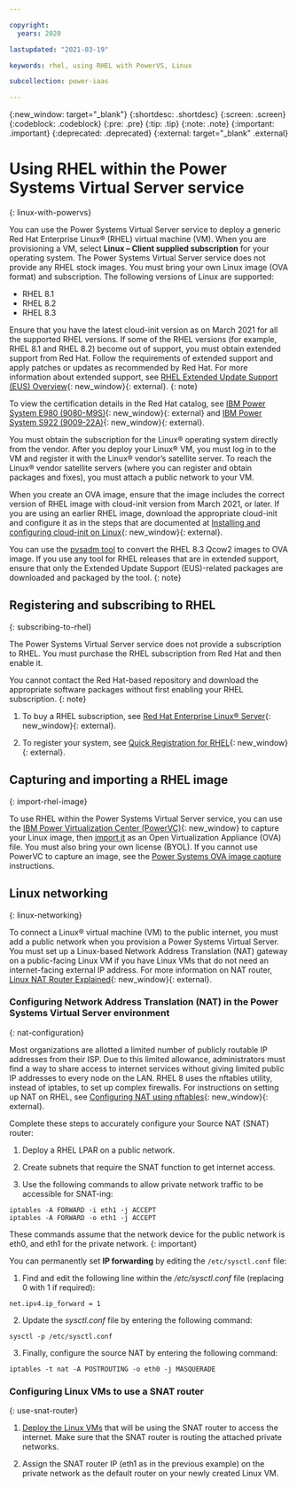 ```yaml
---

copyright:
  years: 2020

lastupdated: "2021-03-19"

keywords: rhel, using RHEL with PowerVS, Linux

subcollection: power-iaas

---
```


{:new_window: target="_blank"}
{:shortdesc: .shortdesc}
{:screen: .screen}
{:codeblock: .codeblock}
{:pre: .pre}
{:tip: .tip}
{:note: .note}
{:important: .important}
{:deprecated: .deprecated}
{:external: target="_blank" .external}

# Using RHEL within the Power Systems Virtual Server service
{: linux-with-powervs}

You can use the Power Systems Virtual Server service to deploy a generic Red Hat Enterprise Linux® (RHEL) virtual machine (VM). When you are provisioning a VM, select **Linux – Client supplied subscription** for your operating system. The Power Systems Virtual Server service does not provide any RHEL stock images. You must bring your own Linux image (OVA format) and subscription. The following versions of Linux are supported:

- RHEL 8.1
- RHEL 8.2
- RHEL 8.3

Ensure that you have the latest cloud-init version as on March 2021 for all the supported RHEL versions. If some of the RHEL versions (for example, RHEL 8.1 and RHEL 8.2) become out of support, you must obtain extended support from Red Hat. Follow the requirements of extended support and apply patches or updates as recommended by Red Hat. For more information about extended support, see [RHEL Extended Update Support (EUS) Overview](https://access.redhat.com/articles/rhel-eus){: new_window}{: external}.
{: note}

To view the certification details in the Red Hat catalog, see [IBM Power System E980 (9080-M9S)](https://catalog.redhat.com/cloud/instance-types/detail/5636281){: new_window}{: external} and [IBM Power System S922 (9009-22A)](https://catalog.redhat.com/cloud/instance-types/detail/5636201){: new_window}{: external}.

You must obtain the subscription for the Linux® operating system directly from the vendor. After you deploy your Linux® VM, you must log in to the VM and register it with the Linux® vendor’s satellite server. To reach the Linux® vendor satellite servers (where you can register and obtain packages and fixes), you must attach a public network to your VM.

When you create an OVA image, ensure that the image includes the correct version of RHEL image with cloud-init version from March 2021, or later. If you are using an earlier RHEL image, download the appropriate cloud-init and configure it as in the steps that are documented at [Installing and configuring cloud-init on Linux](https://www.ibm.com/support/knowledgecenter/en/SSXK2N_1.4.4/com.ibm.powervc.standard.help.doc/powervc_install_cloudinit_hmc.html){: new_window}{: external}.

You can use the [pvsadm tool](https://github.com/ppc64le-cloud/pvsadm) to convert the RHEL 8.3 Qcow2 images to OVA image. If you use any tool for RHEL releases that are in extended support, ensure that only the Extended Update Support (EUS)-related packages are downloaded and packaged by the tool.
{: note}

## Registering and subscribing to RHEL
{: subscribing-to-rhel}

The Power Systems Virtual Server service does not provide a subscription to RHEL. You must purchase the RHEL subscription from Red Hat and then enable it.

You cannot contact the Red Hat-based repository and download the appropriate software packages without first enabling your RHEL subscription.
{: note}

1. To buy a RHEL subscription, see [Red Hat Enterprise Linux® Server](https://www.redhat.com/en/store/red-hat-enterprise-linux-ibm-power-little-endian){: new_window}{: external}.

2. To register your system, see [Quick Registration for RHEL](https://access.redhat.com/documentation/en-us/red_hat_subscription_management/1/html/quick_registration_for_rhel/index){: new_window}{: external}.

## Capturing and importing a RHEL image
{: import-rhel-image}

To use RHEL within the Power Systems Virtual Server service, you can use the [IBM Power Virtualization Center (PowerVC)](https://www.ibm.com/support/knowledgecenter/en/SSXK2N_1.4.4/com.ibm.powervc.standard.help.doc/powervc_images_hmc.html){: new_window} to capture your Linux image, then [import it](/docs/power-iaas?topic=power-iaas-deploy-custom-image) as an Open Virtualization Appliance (OVA) file. You must also bring your own license (BYOL). If you cannot use PowerVC to capture an image, see the [Power Systems OVA image capture](/docs/power-iaas?topic=power-iaas-linux-deployment#vios-capture) instructions.

## Linux networking
{: linux-networking}

To connect a Linux® virtual machine (VM) to the public internet, you must add a public network when you provision a Power Systems Virtual Server. You must set up a Linux-based Network Address Translation (NAT) gateway on a public-facing Linux VM if you have Linux VMs that do not need an internet-facing external IP address. For more information on NAT router, [Linux NAT Router Explained](https://www.slashroot.in/linux-nat-network-address-translation-router-explained){: new_window}{: external}.

### Configuring Network Address Translation (NAT) in the Power Systems Virtual Server environment
{: nat-configuration}

Most organizations are allotted a limited number of publicly routable IP addresses from their ISP. Due to this limited allowance, administrators must find a way to share access to internet services without giving limited public IP addresses to every node on the LAN. RHEL 8 uses the nftables utility, instead of iptables, to set up complex firewalls. For instructions on setting up NAT on RHEL, see [Configuring NAT using nftables](https://access.redhat.com/documentation/en-us/red_hat_enterprise_linux/8/html/configuring_and_managing_networking/getting-started-with-nftables_configuring-and-managing-networking#configuring-nat-using-nftables_getting-started-with-nftables){: new_window}{: external}.

Complete these steps to accurately configure your Source NAT (SNAT) router:

1. Deploy a RHEL LPAR on a public network.

2. Create subnets that require the SNAT function to get internet access.

3. Use the following commands to allow private network traffic to be accessible for SNAT-ing:

  ```
  iptables -A FORWARD -i eth1 -j ACCEPT
  iptables -A FORWARD -o eth1 -j ACCEPT
  ```

  These commands assume that the network device for the public network is eth0, and eth1 for the private network.
  {: important}

You can permanently set **IP forwarding** by editing the `/etc/sysctl.conf` file:

1. Find and edit the following line within the */etc/sysctl.conf* file (replacing 0 with 1 if required):

  ```
  net.ipv4.ip_forward = 1
  ```

2. Update the *sysctl.conf* file by entering the following command:

  ```
  sysctl -p /etc/sysctl.conf
  ```

3. Finally, configure the source NAT by entering the following command:

  ```
  iptables -t nat -A POSTROUTING -o eth0 -j MASQUERADE
  ```

### Configuring Linux VMs to use a SNAT router
{: use-snat-router}

1. [Deploy the Linux VMs](/docs/power-iaas?topic=power-iaas-linux-deployment) that will be using the SNAT router to access the internet. Make sure that the SNAT router is routing the attached private networks.

2. Assign the SNAT router IP (eth1 as in the previous example) on the private network as the default router on your newly created Linux VM.
